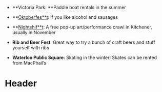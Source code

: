 * **Victoria Park: **Paddle boat rentals in the summer

* **[Oktoberfes**t](http://www.oktoberfest.ca/): if you like alcohol and sausages

* **[Nightshif**t](http://nightshiftwr.ca/): A free pop-up art/performance crawl in Kitchener, usually in November

* **Rib and Beer Fest**: Great way to try a bunch of craft beers and stuff yourself with ribs

* **Waterloo Public Square**: Skating in the winter! Skates can be rented from MacPhail’s<!-- TITLE: Events -->
<!-- SUBTITLE: A quick summary of Events -->

# Header